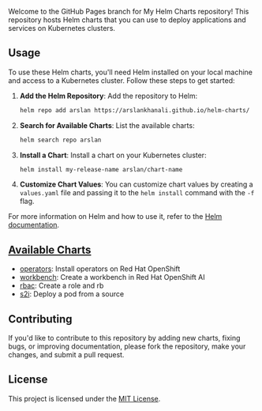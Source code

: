 Welcome to the GitHub Pages branch for My Helm Charts repository! This repository hosts Helm charts that you can use to deploy applications and services on Kubernetes clusters.

## Usage

To use these Helm charts, you'll need Helm installed on your local machine and access to a Kubernetes cluster. Follow these steps to get started:

1. **Add the Helm Repository**: Add the repository to Helm:

    ```bash
    helm repo add arslan https://arslankhanali.github.io/helm-charts/
    ```

2. **Search for Available Charts**: List the available charts:

    ```bash
    helm search repo arslan
    ```

3. **Install a Chart**: Install a chart on your Kubernetes cluster:

    ```bash
    helm install my-release-name arslan/chart-name
    ```

4. **Customize Chart Values**: You can customize chart values by creating a `values.yaml` file and passing it to the `helm install` command with the `-f` flag.

For more information on Helm and how to use it, refer to the [Helm documentation](https://helm.sh/docs/).

## [Available Charts](https://github.com/arslankhanali/helm-charts/tree/main/charts)

- [operators](https://github.com/arslankhanali/helm-charts/tree/main/charts/operators): Install operators on Red Hat OpenShift
- [workbench](https://github.com/arslankhanali/helm-charts/tree/main/charts/workbench): Create a workbench in Red Hat OpenShift AI
- [rbac](https://github.com/arslankhanali/helm-charts/tree/main/charts/rbac): Create a role and rb
- [s2i](https://github.com/arslankhanali/helm-charts/tree/main/charts/s2i): Deploy a pod from a source

## Contributing

If you'd like to contribute to this repository by adding new charts, fixing bugs, or improving documentation, please fork the repository, make your changes, and submit a pull request.

## License

This project is licensed under the [MIT License](LICENSE).

